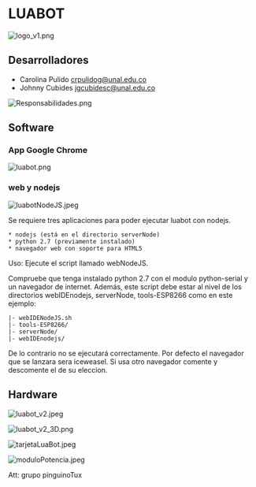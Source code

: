# LUABOT #

![logo_v1.png](https://bitbucket.org/repo/zbxzr5/images/2514622579-logo_v1.png)

## Desarrolladores ##

* Carolina Pulido crpulidog@unal.edu.co
* Johnny Cubides jgcubidesc@unal.edu.co

![Responsabilidades.png](https://bitbucket.org/repo/zbxzr5/images/1206453884-Responsabilidades.png)

## Software ##


### App Google Chrome ###

![luabot.png](https://bitbucket.org/repo/zbxzr5/images/3073712873-luabot.png)


### web y nodejs ###

![luabotNodeJS.jpeg](https://bitbucket.org/repo/zbxzr5/images/3005177225-luabotNodeJS.jpeg)

Se requiere tres aplicaciones para poder ejecutar luabot con 
nodejs.
 
	* nodejs (está en el directorio serverNode)
	* python 2.7 (previamente instalado)
	* navegador web con soporte para HTML5

Uso:
Ejecute el script llamado webNodeJS.

Compruebe que tenga instalado python 2.7 con el modulo python-serial y un navegador de internet.
Además, este script debe estar al nivel de los directorios webIDEnodejs, serverNode, tools-ESP8266 como en este ejemplo:

```
|- webIDENodeJS.sh
|- tools-ESP8266/
|- serverNode/
|- webIDEnodejs/
```
De lo contrario no se ejecutará correctamente.
Por defecto el navegador que se lanzara sera iceweasel. Si usa 
otro navegador comente y descomente el de su eleccion.

## Hardware ##

![luabot_v2.jpeg](https://bitbucket.org/repo/zbxzr5/images/4053244832-luabot_v2.jpeg)

![luabot_v2_3D.png](https://bitbucket.org/repo/zbxzr5/images/3490238818-luabot_v2_3D.png)

![tarjetaLuaBot.jpeg](https://bitbucket.org/repo/zbxzr5/images/447031110-tarjetaLuaBot.jpeg)

![moduloPotencia.jpeg](https://bitbucket.org/repo/zbxzr5/images/1306851125-moduloPotencia.jpeg)

Att: grupo pinguinoTux